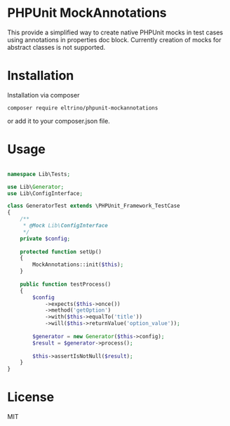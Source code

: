 PHPUnit MockAnnotations
=======================

This provide a simplified way to create native PHPUnit mocks in test cases using annotations in properties doc block. Currently creation of mocks for abstract classes is not supported.

Installation
============
Installation via composer

```
composer require eltrino/phpunit-mockannotations
```
or add it to your composer.json file.

Usage 
=====

```php

namespace Lib\Tests;

use Lib\Generator;
use Lib\ConfigInterface;

class GeneratorTest extends \PHPUnit_Framework_TestCase
{
    /**
     * @Mock Lib\ConfigInterface
     */
    private $config;
    
    protected function setUp()
    {
        MockAnnotations::init($this);
    }
    
    public function testProcess()
    {
        $config
            ->expects($this->once())
            ->method('getOption')
            ->with($this->equalTo('title'))
            ->will($this->returnValue('option_value'));
            
        $generator = new Generator($this->config);
        $result = $generator->process();
        
        $this->assertIsNotNull($result);
    }
}
```

License
=======
MIT


